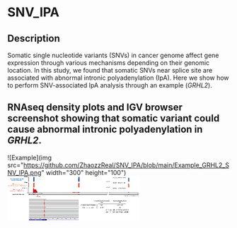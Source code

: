 # SNV_IPA

## Description
Somatic single nucleotide variants (SNVs) in cancer genome affect gene expression through various mechanisms depending on their genomic location. In this study, we found that somatic SNVs near splice site are associated with abnormal intronic polyadenylation (IpA). Here we show how to perform SNV-associated IpA analysis through an example (*GRHL2*).

## RNAseq density plots and IGV browser screenshot showing that somatic variant could cause abnormal intronic polyadenylation in *GRHL2*.
![Example](img src="https://github.com/ZhaozzReal/SNV_IPA/blob/main/Example_GRHL2_SNV_IPA.png" width="300" height="100")
<img src="https://github.com/ZhaozzReal/SNV_IPA/blob/main/Example_GRHL2_SNV_IPA.png" width="300" height="100"/>
